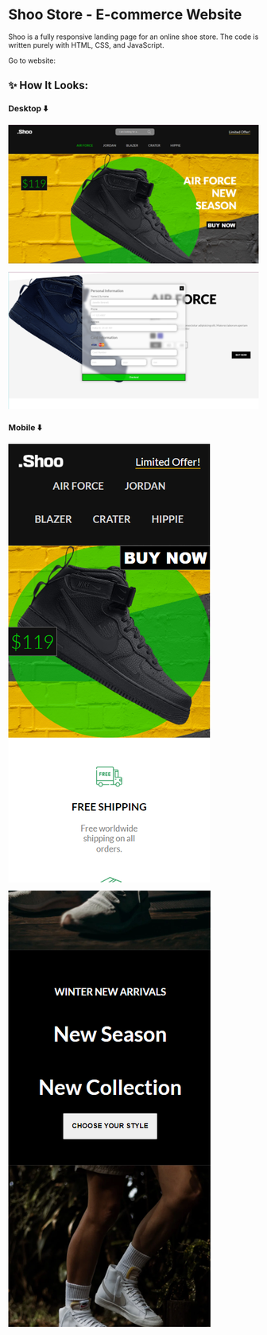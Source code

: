 # Shoo Store - E-commerce Website

Shoo is a fully responsive landing page for an online shoe store. The code is written purely with HTML, CSS, and JavaScript.

Go to website:

## ✨ How It Looks:

### Desktop ⬇️

![Shoo Store Landing Page](Website-Image/desktop_1.png)

![Shoo Store Landing Page](Website-Image/desktop_2.png)

### Mobile ⬇️

![Shoo Store Landing Page](Website-Image/mobile_1.png)

![Shoo Store Landing Page](Website-Image/mobile_2.png)
